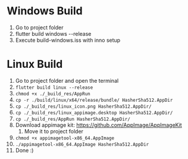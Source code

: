 # Windows Build
1. Go to project folder
1. flutter build windows --release
1. Execute build-windows.iss with inno setup


# Linux Build
1. Go to project folder and open the terminal
1. `flutter build linux --release`
1. `chmod +x ./_build_res/AppRun`
1. `cp -r ./build/linux/x64/release/bundle/ HasherSha512.AppDir`
1. `cp ./_build_res/linux_icon.png HasherSha512.AppDir/`
1. `cp ./_build_res/linux_appimage.desktop HasherSha512.AppDir/`
1. `cp ./_build_res/AppRun HasherSha512.AppDir/`
1. Download appimage kit: https://github.com/AppImage/AppImageKit
    1. Move it to project folder
1. `chmod +x appimagetool-x86_64.AppImage`
1. `./appimagetool-x86_64.AppImage HasherSha512.AppDir`
1. Done :)